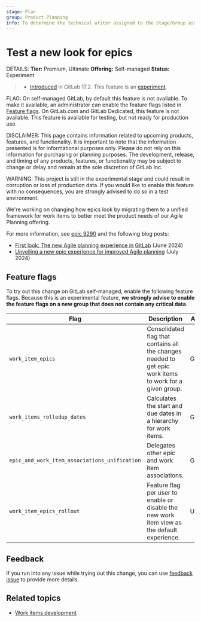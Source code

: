 ```yaml
---
stage: Plan
group: Product Planning
info: To determine the technical writer assigned to the Stage/Group associated with this page, see https://handbook.gitlab.com/handbook/product/ux/technical-writing/#assignments
---
```


# Test a new look for epics

DETAILS:
**Tier:** Premium, Ultimate
**Offering:** Self-managed
**Status:** Experiment

> - [Introduced](https://gitlab.com/groups/gitlab-org/-/epics/9290) in GitLab 17.2. This feature is an [experiment](../../../policy/experiment-beta-support.md#experiment).

FLAG:
On self-managed GitLab, by default this feature is not available.
To make it available, an administrator can enable the feature flags listed in [Feature flags](#feature-flags).
On GitLab.com and GitLab Dedicated, this feature is not available. This feature is available for testing, but not ready for production use.

DISCLAIMER:
This page contains information related to upcoming products, features, and functionality.
It is important to note that the information presented is for informational purposes only.
Please do not rely on this information for purchasing or planning purposes.
The development, release, and timing of any products, features, or functionality may be subject
to change or delay and remain at the sole discretion of GitLab Inc.

WARNING:
This project is still in the experimental stage and could result in corruption or loss of production data.
If you would like to enable this feature with no consequences, you are strongly advised to do so in a test environment.

<!-- When epics as work items are made GA, incorporate this content into epics/index.md and redirect
this page there -->

We're working on changing how epics look by migrating them to a unified framework for work items to better
meet the product needs of our Agile Planning offering.

For more information, see [epic 9290](https://gitlab.com/groups/gitlab-org/-/epics/9290) and the
following blog posts:

- [First look: The new Agile planning experience in GitLab](https://about.gitlab.com/blog/2024/06/18/first-look-the-new-agile-planning-experience-in-gitlab/) (June 2024)
- [Unveiling a new epic experience for improved Agile planning](https://about.gitlab.com/blog/2024/07/03/unveiling-a-new-epic-experience-for-improved-agile-planning/) (July 2024)

## Feature flags

To try out this change on GitLab self-managed, enable the following feature flags.
Because this is an experimental feature,
**we strongly advise to enable the feature flags on a new group that does not contain any critical data**.

| Flag                                          | Description                                                                                              | Actor | Status | Milestone |
| --------------------------------------------- | -------------------------------------------------------------------------------------------------------- | ----- | ------ | ------ |
| `work_item_epics`                             | Consolidated flag that contains all the changes needed to get epic work items to work for a given group. | Group | **Required** | 17.2 |
| `work_items_rolledup_dates`                   | Calculates the start and due dates in a hierarchy for work items.                                        | Group | **Required** | 17.2 |
| `epic_and_work_item_associations_unification` | Delegates other epic and work item associations.                                                         | Group | **Required** | 17.2 |
| `work_item_epics_rollout`                     | Feature flag per user to enable or disable the new work item view as the default experience.             | User  | **Required** | 17.3 |

## Feedback

If you run into any issue while trying out this change, you can use
[feedback issue](https://gitlab.com/gitlab-org/gitlab/-/issues/463598) to provide more details.

## Related topics

- [Work items development](../../../development/work_items.md)
